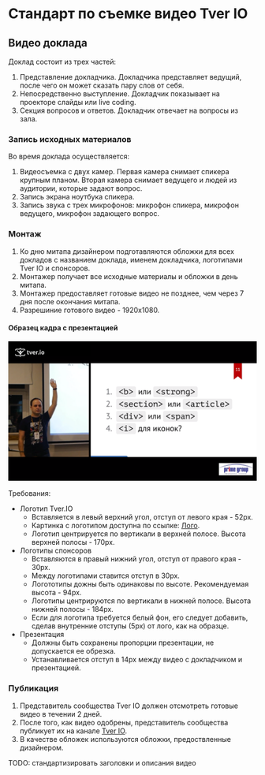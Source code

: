 # Стандарт по съемке видео Tver IO

## Видео доклада

Доклад состоит из трех частей:

1. Представление докладчика. 
Докладчика представляет ведущий, 
после чего он может сказать пару слов от себя.
2. Непосредственно выступление. 
Докладчик показывает на проекторе слайды или live coding.
3. Секция вопросов и ответов. 
Докладчик отвечает на вопросы из зала.

### Запись исходных материалов

Во время доклада осуществляется:

1. Видеосъемка с двух камер. 
Первая камера снимает спикера крупным планом.
Вторая камера снимает ведущего и людей из аудитории, 
которые задают вопрос.
2. Запись экрана ноутбука спикера.
3. Запись звука с трех микрофонов: 
микрофон спикера, микрофон ведущего, микрофон задающего вопрос.

### Монтаж

1. Ко дню митапа дизайнером подготавляются обложки для всех докладов с
названием доклада, именем докладчика, логотипами Tver IO и спонсоров.
2. Монтажер получает все исходные материалы и обложки в день митапа.
3. Монтажер предоставляет готовые видео не позднее,
 чем через 7 дня после окончания митапа.
4. Разрешиние готового видео - 1920x1080.

#### Образец кадра c презентацией
![Шаблон основного кадра](assets/video_screen.png)


Требования:
- Логотип Tver.IO 
  - Вставляется в левый верхний угол, отступ от левого края - 52px.
  - Картинка с логотипом доступна по ссылке: [Лого](assets/tver.io_white_logo.png).
  - Логотип центрируется по вертикали в верхней полосе. Высота верхней полосы - 170px.
- Логотипы спонсоров
  - Вставляются в правый нижний угол, отступ от правого края - 30px. 
  - Между логотипами ставится отступ в 30px. 
  - Логототипы дожны быть одинаковы по высоте. Рекомендуемая высота - 94px. 
  - Логотипы центрируются по вертикали в нижней полосе. Высота нижней полосы - 184px.
  - Если для логотипа требуется белый фон, 
  его следует добавить, сделав внутренние отступы (5px) от лого, как на образце.
- Презентация
  - Должны быть сохранены пропорции презентации, не допускается ее обрезка.
  - Устанавливается отступ в 14px между видео с докладчиком и презентацией.  

 ### Публикация
 1. Представитель сообщества Tver IO должен отсмотреть 
 готовые видео в течении 2 дней.
 2. После того, как видео одобрены, 
 представитель сообщества публикует их на канале 
 [Tver IO](https://www.youtube.com/channel/UCl5UjDgC4_SOjiLnIRznkEg).
 3. В качестве обложек используются обложки, 
 предоствленные дизайнером.
 
 TODO: стандартизировать заголовки и описания видео
 
